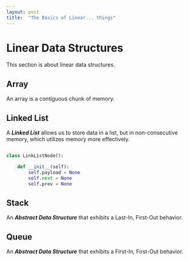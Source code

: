 ```yaml
---
layout: post
title:  "The Basics of Linear... things"
---
```


# Linear Data Structures

This section is about linear data structures. 

## Array 

An array is a contiguous chunk of memory. 

## Linked List 

A ***Linked List*** allows us to store data in a list, but in non-consecutive memory, which utilizes memory more effectively. 

```python

class LinkListNode():

	def __init__(self):
		self.payload = None
		self.next = None
		self.prev = None

```

## Stack

An ***Abstract Data Structure*** that exhibits a Last-In, First-Out behavior. 

## Queue

An ***Abstract Data Structure*** that exhibits a First-In, First-Out behavior. 
